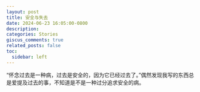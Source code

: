 ```yaml
---
layout: post
title: 安全与失去
date: 2024-06-23 16:05:00-0800
description: 
categories: Stories
giscus_comments: true
related_posts: false
toc:
  sidebar: left
---
```


“怀念过去是一种病，过去是安全的，因为它已经过去了。”偶然发现我写的东西总是爱提及过去的事，不知道是不是一种过分追求安全的病。
